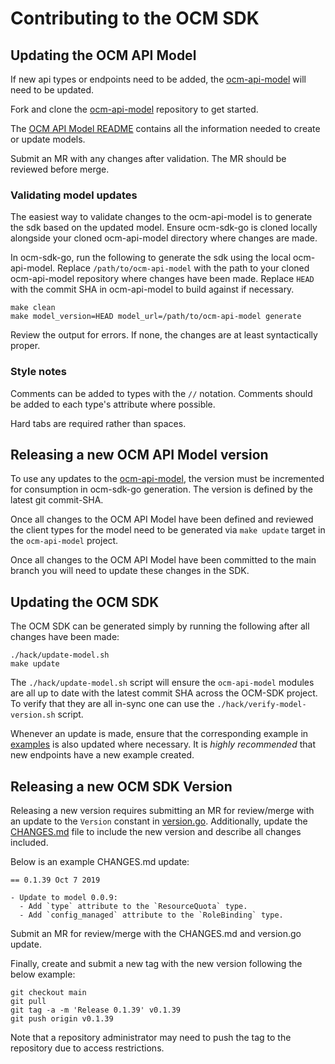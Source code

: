 # Contributing to the OCM SDK

## Updating the OCM API Model

If new api types or endpoints need to be added, the
[ocm-api-model](https://github.com/openshift-online/ocm-api-model) will need to be updated.

Fork and clone the [ocm-api-model](https://github.com/openshift-online/ocm-api-model) repository to
get started.

The [OCM API Model README](https://github.com/openshift-online/ocm-api-model/blob/main/README.md)
contains all the information needed to create or update models.

Submit an MR with any changes after validation. The MR should be reviewed before merge.

### Validating model updates

The easiest way to validate changes to the ocm-api-model is to generate the sdk based on the updated model.
Ensure ocm-sdk-go is cloned locally alongside your cloned ocm-api-model directory where changes are made.

In ocm-sdk-go, run the following to generate the sdk using the local ocm-api-model. Replace
`/path/to/ocm-api-model` with the path to your cloned ocm-api-model repository where changes have been made.
Replace `HEAD` with the commit SHA in ocm-api-model to build against if necessary.

```shell
make clean
make model_version=HEAD model_url=/path/to/ocm-api-model generate
```

Review the output for errors. If none, the changes are at least syntactically proper.

### Style notes

Comments can be added to types with the `//` notation. Comments should be added to each type's attribute where
possible.

Hard tabs are required rather than spaces.

## Releasing a new OCM API Model version

To use any updates to the [ocm-api-model](https://github.com/openshift-online/ocm-api-model), the version
must be incremented for consumption in ocm-sdk-go generation. The version is defined by the latest git commit-SHA.

Once all changes to the OCM API Model have been defined and reviewed the client types for the model need to be generated via `make update` target
in the `ocm-api-model` project.

Once all changes to the OCM API Model have been committed to the main branch you will need to update these changes in the SDK.

## Updating the OCM SDK

The OCM SDK can be generated simply by running the following after all changes have been made:

```shell
./hack/update-model.sh
make update
```

The `./hack/update-model.sh` script will ensure the `ocm-api-model` modules are all up to date with the latest commit SHA across the OCM-SDK project.
To verify that they are all in-sync one can use the `./hack/verify-model-version.sh` script.

Whenever an update is made, ensure that the corresponding example in [examples](examples) is also updated where
necessary. It is *highly recommended* that new endpoints have a new example created.

## Releasing a new OCM SDK Version

Releasing a new version requires submitting an MR for review/merge with an update to the `Version` constant in
[version.go](version.go). Additionally, update the [CHANGES.md](CHANGES.md) file to include the new version and
describe all changes included.

Below is an example CHANGES.md update:

```
== 0.1.39 Oct 7 2019

- Update to model 0.0.9:
  - Add `type` attribute to the `ResourceQuota` type.
  - Add `config_managed` attribute to the `RoleBinding` type.
```

Submit an MR for review/merge with the CHANGES.md and version.go update.

Finally, create and submit a new tag with the new version following the below example:

```shell
git checkout main
git pull
git tag -a -m 'Release 0.1.39' v0.1.39
git push origin v0.1.39
```

Note that a repository administrator may need to push the tag to the repository due to access restrictions.

